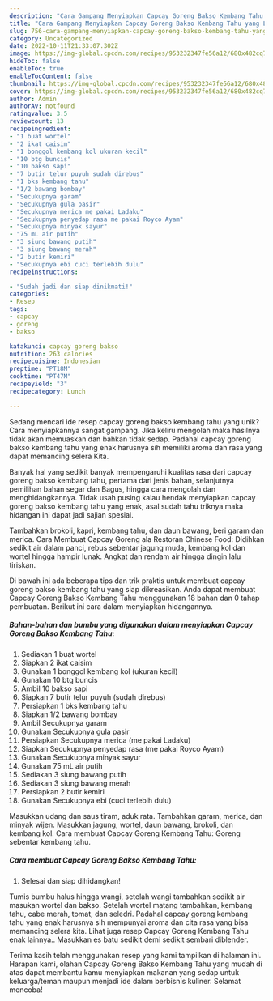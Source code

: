 ```yaml
---
description: "Cara Gampang Menyiapkan Capcay Goreng Bakso Kembang Tahu yang Lezat Sekali"
title: "Cara Gampang Menyiapkan Capcay Goreng Bakso Kembang Tahu yang Lezat Sekali"
slug: 756-cara-gampang-menyiapkan-capcay-goreng-bakso-kembang-tahu-yang-lezat-sekali
category: Uncategorized
date: 2022-10-11T21:33:07.302Z
image: https://img-global.cpcdn.com/recipes/953232347fe56a12/680x482cq70/capcay-goreng-bakso-kembang-tahu-foto-resep-utama.jpg
hideToc: false
enableToc: true
enableTocContent: false
thumbnail: https://img-global.cpcdn.com/recipes/953232347fe56a12/680x482cq70/capcay-goreng-bakso-kembang-tahu-foto-resep-utama.jpg
cover: https://img-global.cpcdn.com/recipes/953232347fe56a12/680x482cq70/capcay-goreng-bakso-kembang-tahu-foto-resep-utama.jpg
author: Admin
authorAv: notfound
ratingvalue: 3.5
reviewcount: 13
recipeingredient:
- "1 buat wortel"
- "2 ikat caisim"
- "1 bonggol kembang kol ukuran kecil"
- "10 btg buncis"
- "10 bakso sapi"
- "7 butir telur puyuh sudah direbus"
- "1 bks kembang tahu"
- "1/2 bawang bombay"
- "Secukupnya garam"
- "Secukupnya gula pasir"
- "Secukupnya merica me pakai Ladaku"
- "Secukupnya penyedap rasa me pakai Royco Ayam"
- "Secukupnya minyak sayur"
- "75 mL air putih"
- "3 siung bawang putih"
- "3 siung bawang merah"
- "2 butir kemiri"
- "Secukupnya ebi cuci terlebih dulu"
recipeinstructions:

- "Sudah jadi dan siap dinikmati!"
categories:
- Resep
tags:
- capcay
- goreng
- bakso

katakunci: capcay goreng bakso 
nutrition: 263 calories
recipecuisine: Indonesian
preptime: "PT18M"
cooktime: "PT47M"
recipeyield: "3"
recipecategory: Lunch

---
```





Sedang mencari ide resep capcay goreng bakso kembang tahu yang unik? Cara menyiapkannya sangat gampang. Jika keliru mengolah maka hasilnya tidak akan memuaskan dan bahkan tidak sedap. Padahal capcay goreng bakso kembang tahu yang enak harusnya sih memiliki aroma dan rasa yang dapat memancing selera Kita.





Banyak hal yang sedikit banyak mempengaruhi kualitas rasa dari capcay goreng bakso kembang tahu, pertama dari jenis bahan, selanjutnya pemilihan bahan segar dan Bagus, hingga cara mengolah dan menghidangkannya. Tidak usah pusing kalau hendak menyiapkan capcay goreng bakso kembang tahu yang enak,      asal sudah tahu triknya maka hidangan ini dapat jadi sajian spesial.














Tambahkan brokoli, kapri, kembang tahu, dan daun bawang, beri garam dan merica. Cara Membuat Capcay Goreng ala Restoran Chinese Food: Didihkan sedikit air dalam panci, rebus sebentar jagung muda, kembang kol dan wortel hingga hampir lunak. Angkat dan rendam air hingga dingin lalu tiriskan.






Di bawah ini ada beberapa tips dan trik praktis untuk membuat capcay goreng bakso kembang tahu yang siap dikreasikan. Anda dapat membuat Capcay Goreng Bakso Kembang Tahu menggunakan 18 bahan dan 0 tahap pembuatan. Berikut ini cara dalam menyiapkan hidangannya.

<!--inarticleads1-->

##### Bahan-bahan dan bumbu yang digunakan dalam menyiapkan Capcay Goreng Bakso Kembang Tahu:

1. Sediakan 1 buat wortel
1. Siapkan 2 ikat caisim
1. Gunakan 1 bonggol kembang kol (ukuran kecil)
1. Gunakan 10 btg buncis
1. Ambil 10 bakso sapi
1. Siapkan 7 butir telur puyuh (sudah direbus)
1. Persiapkan 1 bks kembang tahu
1. Siapkan 1/2 bawang bombay
1. Ambil Secukupnya garam
1. Gunakan Secukupnya gula pasir
1. Persiapkan Secukupnya merica (me pakai Ladaku)
1. Siapkan Secukupnya penyedap rasa (me pakai Royco Ayam)
1. Gunakan Secukupnya minyak sayur
1. Gunakan 75 mL air putih
1. Sediakan 3 siung bawang putih
1. Sediakan 3 siung bawang merah
1. Persiapkan 2 butir kemiri
1. Gunakan Secukupnya ebi (cuci terlebih dulu)


Masukkan udang dan saus tiram, aduk rata. Tambahkan garam, merica, dan minyak wijen. Masukkan jagung, wortel, daun bawang, brokoli, dan kembang kol. Cara membuat Capcay Goreng Kembang Tahu: Goreng sebentar kembang tahu. 

<!--inarticleads2-->

##### Cara membuat Capcay Goreng Bakso Kembang Tahu:


1. Selesai dan siap dihidangkan!

Tumis bumbu halus hingga wangi, setelah wangi tambahkan sedikit air masukan wortel dan bakso. Setelah wortel matang tambahkan, kembang tahu, cabe merah, tomat, dan seledri. Padahal capcay goreng kembang tahu yang enak harusnya sih mempunyai aroma dan cita rasa yang bisa memancing selera kita. Lihat juga resep Capcay Goreng Kembang Tahu enak lainnya.. Masukkan es batu sedikit demi sedikit sembari diblender. 

Terima kasih telah menggunakan resep yang kami tampilkan di halaman ini. Harapan kami, olahan Capcay Goreng Bakso Kembang Tahu yang mudah di atas dapat membantu kamu menyiapkan makanan yang sedap untuk keluarga/teman maupun menjadi ide dalam berbisnis kuliner. Selamat mencoba!
